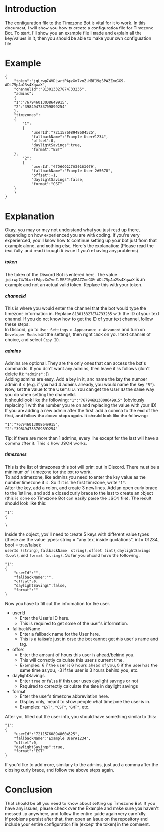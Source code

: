# Introduction
The configuration file to the Timezone Bot is vital for it to work. In this document, I will show you how to create a configuration file for Timezone Bot. To start, I'll show you an example file I made and explain all the key/values in it, then you should be able to make your own configuration file.
# Example
```
{
    "token":"jqLrwp74VDLwrtPApzXm7vnZ.MBFJ9gSPAZZmeGG9-ADL75pAu23s4XqwaX",
    "channelId":"813013327874733235",
    "admins":
    {
	"1":"767946013008649915",
	"2":"398494733709899254"
    },
    "timezones":
    {
        "1":
        {
            "userId":"721157608948604525",
            "fallbackName":"Example User#1234",
            "offset":0,
            "daylightSavings":true,
            "format":"EST"
	},
        "2":
        {
            "userId":"475666227059283079",
            "fallbackName":"Example User 2#5678",
            "offset":-1,
            "daylightSavings":false,
            "format":"CST"
	}
    }
}
```
# Explanation
Okay, you may or may not understand what you just read up there, depending on how experienced you are with coding. If you're very experienced, you'll know how to continue setting up your bot just from that example alone, and nothing else. Here's the explanation: (Please read the text fully, and read through it twice if you're having any problems)
##### token
The token of the Discord Bot is entered here. The value `jqLrwp74VDLwrtPApzXm7vnZ.MBFJ9gSPAZZmeGG9-ADL75pAu23s4XqwaX` is an example and not an actual valid token. Replace this with your token.
##### channelId
This is where you would enter the channel that the bot would type the timezone information in. Replace `813013327874733235` with the ID of your text channel. If you do not know how to get the ID of your text channel, follow these steps: <br>
In Discord, go to `User Settings > Appearance > Advanced` and turn on `Developer Mode`. Exit the settings, then right click on your text channel of choice, and select `Copy ID`.
##### admins
Admins are optional. They are the only ones that can access the bot's commands. If you don't want any admins, then leave it as follows (don't delete it): `"admins":{}` <br>
Adding admins are easy. Add a key in it, and name the key the number admin it is (e.g. if you had 4 admins already, you would name the key `"5"`). Now, set the value to the User's ID. You can get the User ID the same way you do when setting the channelId. <br>
It should look like the following: `"1":"767946013008649915"` (obviously replacing 1 with the number you're on and replacing the value with your ID) <br>
If you are adding a new admin after the first, add a comma to the end of the first, and follow the above steps again. It should look like the following:
```
"1":"767946013008649915",
"2":"398494733709899254"
```
Tip: if there are more than 1 admins, every line except for the last will have a comma after it. This is how JSON works.
##### timezones
This is the list of timezones this bot will print out in Discord. There must be a minimum of 1 timezone for the bot to work. <br>
To add a timezone, like admins you need to enter the key value as the number timezone it is. So if it is the first timezone, write `"1"`. <br>
After the key, add a colon, and create 3 new lines. Add an open curly brace to the 1st line, and add a closed curly brace to the last to create an object (this is done so Timezone Bot can easily parse the JSON file). The result should look like this:
```
"1":
{

}
```
Inside the object, you'll need to create 5 keys with different value types (these are the value types: string = "any text inside quotations", int = 01234, bool = true/false): <br>
`userId (string)`, `fallbackName (string)`, `offset (int)`, `daylightSavings (bool)`, and `format (string)`. So far you should have the following:
```
"1":
{
	"userId":"",
	"fallbackName":"",
	"offset":0,
	"daylightSavings":false,
	"format":""
}
```
Now you have to fill out the information for the user.
* userId
  * Enter the User's ID here.
  * This is required to get some of the user's information.
* fallbackName
  * Enter a fallback name for the User here.
  * This is a failsafe just in case the bot cannot get this user's name and tag.
* offset
  * Enter the amount of hours this user is ahead/behind you.
  * This will correctly calculate this user's current time.
  * Examples: 6 if the user is 6 hours ahead of you, 0 if the user has the same time as you, -3 if the user is 3 hours behind you, etc.
* daylightSavings
  * Enter `true` or `false` if this user uses daylight savings or not
  * Required to correctly calculate the time in daylight savings
* format
  * Enter the user's timezone abbreviation here.
  * Display only, meant to show people what timezone the user is in.
  * Examples: `"EST"`, `"CST"`, `"GMT"`, etc.
  
After you filled out the user info, you should have something similar to this:
```
"1":
{
	"userId":"721157608948604525",
	"fallbackName":"Example User#1234",
	"offset":0,
	"daylightSavings":true,
	"format":"EST"
}
```
If you'd like to add more, similarly to the admins, just add a comma after the closing curly brace, and follow the above steps again.

# Conclusion
That should be all you need to know about setting up Timezone Bot. If you have any issues, please check over the Example and make sure you haven't messed up anywhere, and follow the entire guide again very carefully. <br>
If problems persist after that, then open an Issue on the repository and include your entire configuration file (except the token) in the comment.
